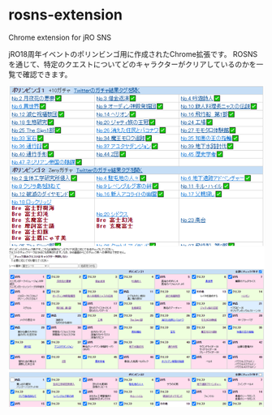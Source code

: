 # rosns-extension
Chrome extension for jRO SNS

jRO18周年イベントのポリンビンゴ用に作成されたChrome拡張です。
ROSNSを通じて、特定のクエストについてどのキャラクターがクリアしているのかを一覧で確認できます。

![main](extss4.png)
![main](extss3.png)
